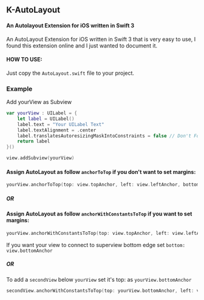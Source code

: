## K-AutoLayout
#### An Autolayout Extension for iOS written in Swift 3

An AutoLayout Extension for iOS written in Swift 3 that is very easy to use, I found this extension online and I just wanted to document it.

#### HOW TO USE:
Just copy the `AutoLayout.swift` file to your project.

### Example
Add yourView as Subview
```swift
var yourView : UILabel = {
    let label = UILabel()
    label.text = "Your UILabel Text"
    label.textAlignment = .center
    label.translatesAutoresizingMaskIntoConstraints = false // Don't Forget to add this line.
    return label
}()

view.addSubview(yourView)
```

#### Assign AutoLayout as follow `anchorToTop` if you don't want to set margins:

```swift
yourView.anchorToTop(top: view.topAnchor, left: view.leftAnchor, bottom: nil, right: view.rightAnchor)
```

##### OR

#### Assign AutoLayout as follow `anchorWithConstantsToTop` if you want to set margins:

```swift
yourView.anchorWithConstantsToTop(top: view.topAnchor, left: view.leftAnchor, bottom: nil, right: view.rightAnchor, topConstant: 0, leftConstant: 0, bottomConstant: 0, rightConstant: 0)
```

If you want your view to connect to superview bottom edge set `bottom: view.bottomAnchor`

##### OR

To add a `secondView` below `yourView` set it's top: as `yourView.bottomAnchor` 

```swift
secondView.anchorWithConstantsToTop(top: yourView.bottomAnchor, left: view.leftAnchor, bottom: nil, right: view.rightAnchor, topConstant: 0, leftConstant: 0, bottomConstant: 0, rightConstant: 0)
```
